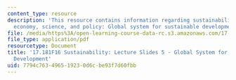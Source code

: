 ```yaml
---
content_type: resource
description: 'This resource contains information regarding sustainability: political
  economy, science, and policy: Global system for sustainable development.'
file: /media/https%3A/open-learning-course-data-rc.s3.amazonaws.com/17-181-sustainability-political-economy-science-and-policy-fall-2016/7794c763496519230d6cbe93f7d60fbb_MIT17_181F16_Week5GSSD.pdf
file_type: application/pdf
resourcetype: Document
title: '17.181F16 Sustainability: Lecture Slides 5 - Global System for Sustainable
  Development'
uid: 7794c763-4965-1923-0d6c-be93f7d60fbb
---
```

